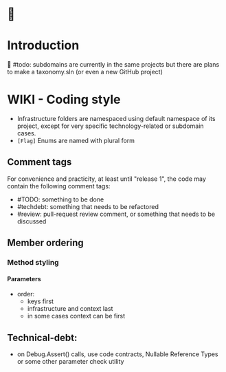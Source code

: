 # 🚧
# Introduction

🚧 #todo: subdomains are currently in the same projects but there are plans to make a taxonomy.sln (or even a new GitHub project)

# WIKI - Coding style
* Infrastructure folders are namespaced using default namespace of its project, except for very specific technology-related or subdomain cases.
* ```[Flag]``` Enums are named with plural form

## Comment tags
For convenience and practicity, at least until "release 1", the code may contain the following comment tags:  
- #TODO: something to be done
- #techdebt: something that needs to be refactored
- #review: pull-request review comment, or something that needs to be discussed

## Member ordering

### Method styling

#### Parameters

- order:
    - keys first
    - infrastructure and context last
    - in some cases context can be first

## Technical-debt:

- on Debug.Assert() calls, use code contracts, Nullable Reference Types or some other parameter check utility

